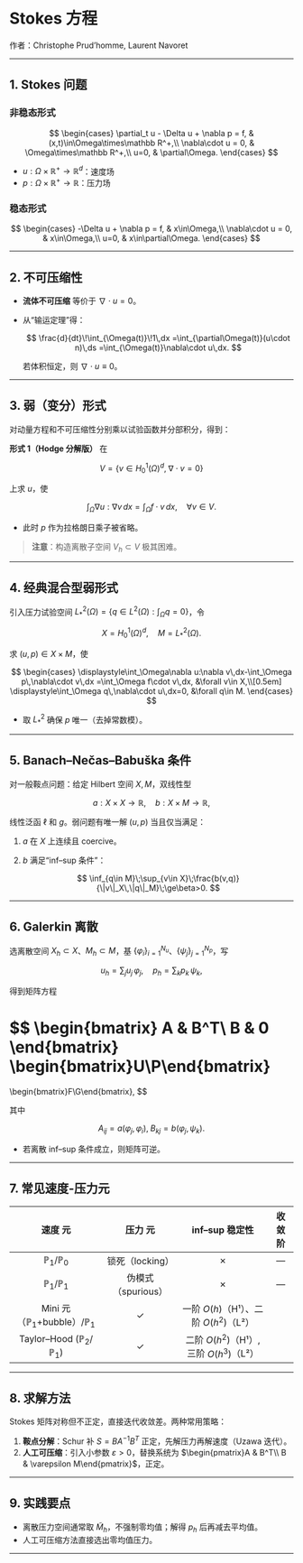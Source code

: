 # Stokes 方程

作者：Christophe Prud’homme, Laurent Navoret

---

## 1. Stokes 问题

### 非稳态形式

$$
\begin{cases}
\partial_t u - \Delta u + \nabla p = f, & (x,t)\in\Omega\times\mathbb R^+,\\
\nabla\cdot u = 0, & \Omega\times\mathbb R^+,\\
u=0, & \partial\Omega.
\end{cases}
$$

* $u:\Omega\times\mathbb R^+\to\mathbb R^d$：速度场
* $p:\Omega\times\mathbb R^+\to\mathbb R$：压力场

### 稳态形式

$$
\begin{cases}
-\Delta u + \nabla p = f, & x\in\Omega,\\
\nabla\cdot u = 0, & x\in\Omega,\\
u=0, & x\in\partial\Omega.
\end{cases}
$$

---

## 2. 不可压缩性

* **流体不可压缩** 等价于 $\nabla\cdot u=0$。
* 从“输运定理”得：

  $$
  \frac{d}{dt}\!\int_{\Omega(t)}\!1\,dx
  =\int_{\partial\Omega(t)}(u\cdot n)\,ds
  =\int_{\Omega(t)}\nabla\cdot u\,dx.
  $$

  若体积恒定，则 $\nabla\cdot u\equiv0$。

---

## 3. 弱（变分）形式

对动量方程和不可压缩性分别乘以试验函数并分部积分，得到：

**形式 1（Hodge 分解版）**
在

$$
V=\{v\in H_0^1(\Omega)^d,\;\nabla\cdot v=0\}
$$

上求 $u$，使

$$
\int_\Omega\nabla u:\nabla v\,dx
=\int_\Omega f\cdot v\,dx,\quad\forall v\in V.
$$

* 此时 $p$ 作为拉格朗日乘子被省略。

> **注意**：构造离散子空间 $V_h\subset V$ 极其困难。

---

## 4. 经典混合型弱形式

引入压力试验空间 $L^2_*(\Omega)=\{q\in L^2(\Omega):\int_\Omega q=0\}$，令

$$
X=H_0^1(\Omega)^d,\quad M=L^2_*(\Omega).
$$

求 $(u,p)\in X\times M$，使

$$
\begin{cases}
\displaystyle\int_\Omega\nabla u:\nabla v\,dx-\int_\Omega p\,\nabla\cdot v\,dx
=\int_\Omega f\cdot v\,dx,
&\forall v\in X,\\[0.5em]
\displaystyle\int_\Omega q\,\nabla\cdot u\,dx=0,
&\forall q\in M.
\end{cases}
$$

* 取 $L^2_*$ 确保 $p$ 唯一（去掉常数模）。

---

## 5. Banach–Nečas–Babuška 条件

对一般鞍点问题：给定 Hilbert 空间 $X, M$，双线性型

$$
a:X\times X\to\mathbb R,\quad b:X\times M\to\mathbb R,
$$

线性泛函 $\ell$ 和 $g$。弱问题有唯一解 $(u,p)$ 当且仅当满足：

1. $a$ 在 $X$ 上连续且 coercive。
2. $b$ 满足“inf–sup 条件”：

   $$
   \inf_{q\in M}\;\sup_{v\in X}\;\frac{b(v,q)}{\|v\|_X\,\|q\|_M}\;\ge\beta>0.
   $$

---

## 6. Galerkin 离散

选离散空间 $X_h\subset X$、$M_h\subset M$，基 $\{\varphi_i\}_{i=1}^{N_u}$、$\{\psi_j\}_{j=1}^{N_p}$，写

$$
u_h=\sum_j u_j\,\varphi_j,\quad
p_h=\sum_k p_k\,\psi_k,
$$

得到矩阵方程

$$
\begin{bmatrix}
A & B^T\\
B & 0
\end{bmatrix}
\begin{bmatrix}U\\P\end{bmatrix}
=
\begin{bmatrix}F\\G\end{bmatrix},
$$

其中

$$
A_{ij}=a(\varphi_j,\varphi_i),\;
B_{kj}=b(\varphi_j,\psi_k).
$$

* 若离散 inf–sup 条件成立，则矩阵可逆。

---

## 7. 常见速度-压力元

|                    速度 元                    |      压力 元     |            inf–sup 稳定性           | 收敛阶 |
| :----------------------------------------: | :-----------: | :------------------------------: | :-: |
|          $\mathbb P_1/\mathbb P_0$         |  锁死（locking）  |                 ✗                |  —  |
|          $\mathbb P_1/\mathbb P_1$         | 伪模式（spurious） |                 ✗                |  —  |
| Mini 元（$\mathbb P_1$+bubble）/$\mathbb P_1$ |       ✓       |   一阶 $O(h)$（H¹）、二阶 $O(h^2)$（L²）  |     |
|   Taylor–Hood ($\mathbb P_2/\mathbb P_1$)  |       ✓       | 二阶 $O(h^2)$（H¹）, 三阶 $O(h^3)$（L²） |     |

---

## 8. 求解方法

Stokes 矩阵对称但不正定，直接迭代收敛差。两种常用策略：

1. **鞍点分解**：Schur 补 $S = B A^{-1}B^T$ 正定，先解压力再解速度（Uzawa 迭代）。
2. **人工可压缩**：引入小参数 $\varepsilon>0$，替换系统为
   $\begin{pmatrix}A & B^T\\ B & \varepsilon M\end{pmatrix}$，正定。

---

## 9. 实践要点

* 离散压力空间通常取 $\tilde M_h$，不强制零均值；解得 $p_h$ 后再减去平均值。
* 人工可压缩方法直接选出零均值压力。

---

